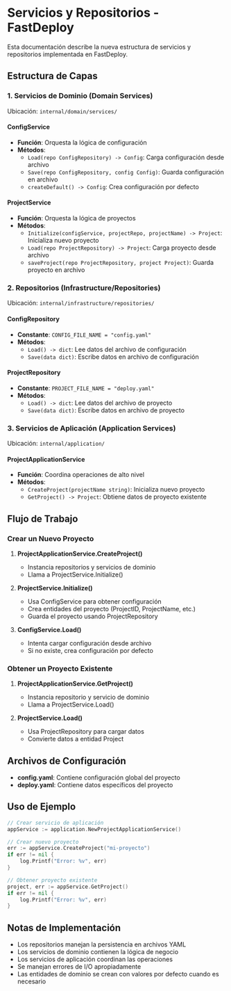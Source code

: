 # Servicios y Repositorios - FastDeploy

Esta documentación describe la nueva estructura de servicios y repositorios implementada en FastDeploy.

## Estructura de Capas

### 1. Servicios de Dominio (Domain Services)

Ubicación: `internal/domain/services/`

#### ConfigService
- **Función**: Orquesta la lógica de configuración
- **Métodos**:
  - `Load(repo ConfigRepository) -> Config`: Carga configuración desde archivo
  - `Save(repo ConfigRepository, config Config)`: Guarda configuración en archivo
  - `createDefault() -> Config`: Crea configuración por defecto

#### ProjectService
- **Función**: Orquesta la lógica de proyectos
- **Métodos**:
  - `Initialize(configService, projectRepo, projectName) -> Project`: Inicializa nuevo proyecto
  - `Load(repo ProjectRepository) -> Project`: Carga proyecto desde archivo
  - `saveProject(repo ProjectRepository, project Project)`: Guarda proyecto en archivo

### 2. Repositorios (Infrastructure/Repositories)

Ubicación: `internal/infrastructure/repositories/`

#### ConfigRepository
- **Constante**: `CONFIG_FILE_NAME = "config.yaml"`
- **Métodos**:
  - `Load() -> dict`: Lee datos del archivo de configuración
  - `Save(data dict)`: Escribe datos en archivo de configuración

#### ProjectRepository
- **Constante**: `PROJECT_FILE_NAME = "deploy.yaml"`
- **Métodos**:
  - `Load() -> dict`: Lee datos del archivo de proyecto
  - `Save(data dict)`: Escribe datos en archivo de proyecto

### 3. Servicios de Aplicación (Application Services)

Ubicación: `internal/application/`

#### ProjectApplicationService
- **Función**: Coordina operaciones de alto nivel
- **Métodos**:
  - `CreateProject(projectName string)`: Inicializa nuevo proyecto
  - `GetProject() -> Project`: Obtiene datos de proyecto existente

## Flujo de Trabajo

### Crear un Nuevo Proyecto

1. **ProjectApplicationService.CreateProject()**
   - Instancia repositorios y servicios de dominio
   - Llama a ProjectService.Initialize()

2. **ProjectService.Initialize()**
   - Usa ConfigService para obtener configuración
   - Crea entidades del proyecto (ProjectID, ProjectName, etc.)
   - Guarda el proyecto usando ProjectRepository

3. **ConfigService.Load()**
   - Intenta cargar configuración desde archivo
   - Si no existe, crea configuración por defecto

### Obtener un Proyecto Existente

1. **ProjectApplicationService.GetProject()**
   - Instancia repositorio y servicio de dominio
   - Llama a ProjectService.Load()

2. **ProjectService.Load()**
   - Usa ProjectRepository para cargar datos
   - Convierte datos a entidad Project

## Archivos de Configuración

- **config.yaml**: Contiene configuración global del proyecto
- **deploy.yaml**: Contiene datos específicos del proyecto

## Uso de Ejemplo

```go
// Crear servicio de aplicación
appService := application.NewProjectApplicationService()

// Crear nuevo proyecto
err := appService.CreateProject("mi-proyecto")
if err != nil {
    log.Printf("Error: %v", err)
}

// Obtener proyecto existente
project, err := appService.GetProject()
if err != nil {
    log.Printf("Error: %v", err)
}
```

## Notas de Implementación

- Los repositorios manejan la persistencia en archivos YAML
- Los servicios de dominio contienen la lógica de negocio
- Los servicios de aplicación coordinan las operaciones
- Se manejan errores de I/O apropiadamente
- Las entidades de dominio se crean con valores por defecto cuando es necesario
